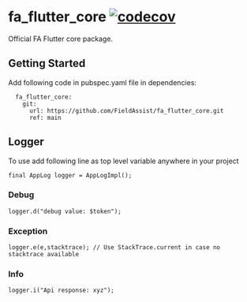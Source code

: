 # fa_flutter_core [![codecov](https://codecov.io/gh/FieldAssist/fa_flutter_core/branch/main/graph/badge.svg?token=0SJUKQDEC2)](https://codecov.io/gh/FieldAssist/fa_flutter_core)

Official FA Flutter core package.

## Getting Started

Add following code in pubspec.yaml file in dependencies:

```
  fa_flutter_core:
    git:
      url: https://github.com/FieldAssist/fa_flutter_core.git
      ref: main
```

## Logger

To use add following line as top level variable anywhere in your project

```
final AppLog logger = AppLogImpl();
```

### Debug

```
logger.d("debug value: $token");
```

### Exception

```
logger.e(e,stacktrace); // Use StackTrace.current in case no stacktrace available
```

### Info

```
logger.i("Api response: xyz");
```